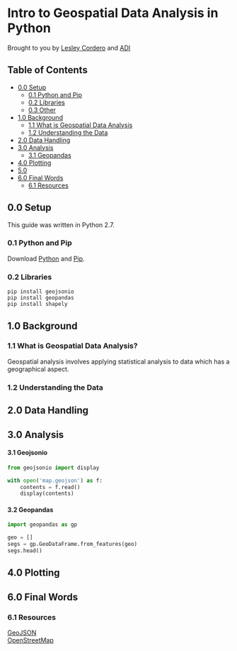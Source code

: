 Intro to Geospatial Data Analysis in Python 
==================

Brought to you by [Lesley Cordero](http://www.columbia.edu/~lc2958) and [ADI](https://adicu.com)

## Table of Contents

- [0.0 Setup](#00-setup)
    + [0.1 Python and Pip](#01-python--pip)
    + [0.2 Libraries](#02-libraries)
    + [0.3 Other](#03-other)
- [1.0 Background](#10-background)
    + [1.1 What is Geospatial Data Analysis](#11-what-is-geospatial-data-analysis)
    + [1.2 Understanding the Data](#12-understanding-the-data)
- [2.0 Data Handling](#20-data-handling)
- [3.0 Analysis](#30-analysis)
    + [3.1 Geopandas](#31-geopandas)
- [4.0 Plotting](#40-plotting)
- [5.0 ](#40-)
- [6.0 Final Words](#60-final-words)
    + [6.1 Resources](#61-resources)


## 0.0 Setup

This guide was written in Python 2.7.

### 0.1 Python and Pip

Download [Python](https://www.python.org/downloads/) and [Pip](https://pip.pypa.io/en/stable/installing/).

### 0.2 Libraries

```
pip install geojsonio
pip install geopandas
pip install shapely
```

## 1.0 Background

### 1.1 What is Geospatial Data Analysis? 

Geospatial analysis involves applying statistical analysis to data which has a geographical aspect. 

### 1.2 Understanding the Data


## 2.0 Data Handling



## 3.0 Analysis

#### 3.1 Geojsonio

``` python
from geojsonio import display

with open('map.geojson') as f:
    contents = f.read()
    display(contents)

```

#### 3.2 Geopandas

``` python
import geopandas as gp

geo = [] 
segs = gp.GeoDataFrame.from_features(geo)
segs.head()
```

## 4.0 Plotting

## 6.0 Final Words

### 6.1 Resources

[GeoJSON](http://geojson.org/) <br>
[OpenStreetMap](https://www.openstreetmap.org/#map=5/51.500/-0.100)


